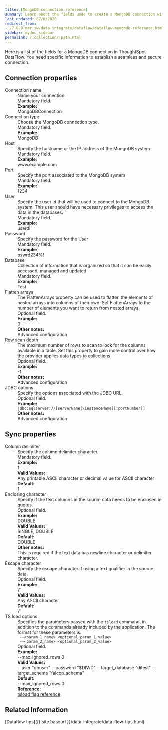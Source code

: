 ```yaml
---
title: [MongoDB connection reference]
summary: Learn about the fields used to create a MongoDB connection with ThoughtSpot DataFlow.
last_updated: 07/6/2020
redirect_from:
- /7.0.0.mar.sw/data-integrate/dataflow/dataflow-mongodb-reference.html
sidebar: mydoc_sidebar
permalink: /:collection/:path.html
---
```


Here is a list of the fields for a MongoDB connection in ThoughtSpot DataFlow. You need specific information to establish a seamless and secure connection.

## Connection properties

<dl id="dataflow-mongodb-connection-properties">
<dlentry id="dataflow-mongodb-conn-connection-name"><dt>Connection name</dt><dd id="connection-name-description">Name your connection.</dd><dd id="connection-name-required">Mandatory field.</dd><dd id="connection-name-example"><strong>Example:</strong><br/>MongoDBConnection</dd></dlentry>
<dlentry id="dataflow-mongodb-conn-connection-type"><dt>Connection type</dt><dd id="connection-type-description">Choose the MongoDB connection type.</dd><dd id="connection-type-required">Mandatory field.</dd><dd id="connection-type-example"><strong>Example:</strong><br/>MongoDB</dd></dlentry>
<dlentry id="dataflow-mongodb-conn-host-"><dt>Host </dt><dd id="host--description">Specify the hostname or the IP address of the MongoDB system</dd><dd id="host--required">Mandatory field.</dd><dd id="host--example"><strong>Example:</strong><br/>www.example.com</dd></dlentry>
<dlentry id="dataflow-mongodb-conn-port-"><dt>Port </dt><dd id="port--description">Specify the port associated to the MongoDB system</dd><dd id="port--required">Mandatory field.</dd><dd id="port--example"><strong>Example:</strong><br/>1234</dd></dlentry>
<dlentry id="dataflow-mongodb-conn-user-"><dt>User </dt><dd id="user--description">Specify the user id that will be used to connect to the MongoDB system. This user should have necessary privileges to access the data in the databases.</dd><dd id="user--required">Mandatory field.</dd><dd id="user--example"><strong>Example:</strong><br/>userdi</dd></dlentry>
<dlentry id="dataflow-mongodb-conn-password-"><dt>Password </dt><dd id="password--description">Specify the password for the User</dd><dd id="password--required">Mandatory field.</dd><dd id="password--example"><strong>Example:</strong><br/>pswrd234%!</dd></dlentry>
<dlentry id="dataflow-mongodb-conn-database-"><dt>Database </dt><dd id="database--description">Collection of information that is organized so that it can be easily accessed, managed and updated</dd><dd id="database--required">Mandatory field.</dd><dd id="database--example"><strong>Example:</strong><br/>Test</dd></dlentry>
<dlentry id="dataflow-mongodb-sync-flatten-arrays"><dt>Flatten arrays</dt><dd id="flatten-arrays-description">The FlattenArrays property can be used to flatten the elements of nested arrays into columns of their own. Set FlattenArrays to the number of elements you want to return from nested arrays.</dd><dd id="flatten-arrays-required">Optional field.</dd><dd id="flatten-arrays-example"><strong>Example:</strong><br/>0</dd><dd id="flatten-arrays-other"><strong>Other notes:</strong><br/>Advanced configuration</dd></dlentry>
<dlentry id="dataflow-mongodb-sync-row-scan-depth"><dt>Row scan depth</dt><dd id="row-scan-depth-description">The maximum number of rows to scan to look for the columns available in a table. Set this property to gain more control over how the provider applies data types to collections.</dd><dd id="row-scan-depth-required">Optional field.</dd><dd id="row-scan-depth-example"><strong>Example:</strong><br/>-1</dd><dd id="row-scan-depth-other"><strong>Other notes:</strong><br/>Advanced configuration</dd></dlentry>
<dlentry id="dataflow-mongodb-conn-jdbc-options"><dt>JDBC options</dt><dd id="jdbc-options-description">Specify the options associated with the JDBC URL.</dd><dd id="jdbc-options-required">Optional field.</dd><dd id="jdbc-options-example"><strong>Example:</strong><br/><code>jdbc:sqlserver://[serverName[\instanceName][:portNumber]]</code></dd><dd id="jdbc-options-other"><strong>Other notes:</strong><br/>Advanced configuration</dd></dlentry>
</dl>

## Sync properties

<dl id="dataflow-mongodb-sync-properties">
<dlentry id="dataflow-mongodb-sync-column-delimiter"><dt>Column delimiter</dt><dd id="column-delimiter-description">Specify the column delimiter character.</dd><dd id="column-delimiter-required">Mandatory field.</dd><dd id="column-delimiter-example"><strong>Example:</strong><br/>1</dd><dd id="column-delimiter-valid-values"><strong>Valid Values:</strong><br/>Any printable ASCII character or decimal value for ASCII character</dd><dd id="column-delimiter-default"><strong>Default:</strong><br/>1</dd></dlentry>
<dlentry id="dataflow-mongodb-sync-enclosing-character"><dt>Enclosing character</dt><dd id="enclosing-character-description">Specify if the text columns in the source data needs to be enclosed in quotes.</dd><dd id="enclosing-character-required">Optional field.</dd><dd id="enclosing-character-example"><strong>Example:</strong><br/>DOUBLE</dd><dd id="enclosing-character-valid-values"><strong>Valid Values:</strong><br/>SINGLE, DOUBLE</dd><dd id="enclosing-character-default"><strong>Default:</strong><br/>DOUBLE</dd><dd id="enclosing-character-other"><strong>Other notes:</strong><br/>This is required if the text data has newline character or delimiter character.</dd></dlentry>
<dlentry id="dataflow-mongodb-sync-escape-character"><dt>Escape character</dt><dd id="escape-character-description">Specify the escape character if using a text qualifier in the source data.</dd><dd id="escape-character-required">Optional field.</dd><dd id="escape-character-example"><strong>Example:</strong><br/>\"</dd><dd id="escape-character-valid-values"><strong>Valid Values:</strong><br/>Any ASCII character</dd><dd id="escape-character-default"><strong>Default:</strong><br/>\"</dd></dlentry>
<dlentry id="dataflow-mongodb-sync-ts-load-options"><dt>TS load options</dt><dd id="ts-load-options-description">Specifies the parameters passed with the <code>tsload</code> command, in addition to the commands already included by the application. The format for these parameters is:<br/><code> --&lt;param_1_name&gt; &lt;optional_param_1_value&gt;</code><br/><code> --&lt;param_2_name&gt; &lt;optional_param_2_value&gt;</code></dd><dd id="ts-load-options-required">Optional field.</dd><dd id="ts-load-options-example"><strong>Example:</strong><br/>--max_ignored_rows 0</dd><dd id="ts-load-options-valid-values"><strong>Valid Values:</strong><br/>--user "dbuser" --password "$DIWD" --target_database "ditest" --target_schema "falcon_schema"</dd><dd id="ts-load-options-default"><strong>Default:</strong><br/>--max_ignored_rows 0</dd><dd id="reference"><strong>Reference:</strong><br/><a href="{{ site.baseurl }}/reference/data-importer-ref.html">tsload flag reference</a></dd></dlentry></dl>

## Related Information

[Dataflow tips]({{ site.baseurl }}/data-integrate/data-flow-tips.html)
